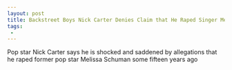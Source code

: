 ```yaml
---
layout: post
title: Backstreet Boys Nick Carter Denies Claim that He Raped Singer Melissa Schuman
tags:
 -
---
```

Pop star Nick Carter says he is shocked and saddened by allegations that he raped former pop star Melissa Schuman some fifteen years ago
